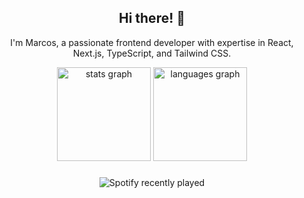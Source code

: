 <h2  align="center">Hi there! 👋</h2>
<p  align="center">I'm Marcos, a passionate frontend developer with expertise in React, Next.js, TypeScript, and Tailwind CSS.</p>

<div align="center">
  <img src="https://github-readme-stats.vercel.app/api?username=markoclimakodev&hide_title=false&hide_rank=true&show_icons=true&include_all_commits=true&count_private=true&disable_animations=false&theme=dark&locale=en&hide_border=false&order=1" height="150" alt="stats graph"  />
  <img src="https://github-readme-stats.vercel.app/api/top-langs?username=markoclimakodev&locale=en&hide_title=false&layout=compact&card_width=320&langs_count=4&theme=dark&hide_border=false&order=2" height="150" alt="languages graph"  />
</div>

###
<div  align="center">
  
![Spotify recently played](https://spotify-recently-played-readme.vercel.app/api?user=sji37n12ig0lc738odbhq0jod&count=3)

</div>


